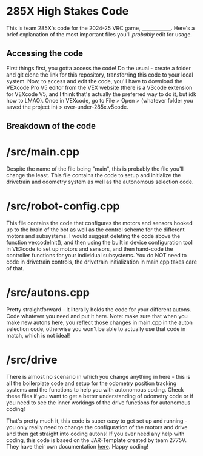 # 285X High Stakes Code

This is team 285X's code for the 2024-25 VRC game, ____________.
Here's a brief explanation of the most important files you'll *probably* edit for usage.

## Accessing the code

First things first, you gotta access the code! Do the usual - create a folder and git clone the link for this repository, transferring this code to your local system. Now, to access and edit the code, you'll have to download the VEXcode Pro V5 editor from the VEX website (there is a VScode extension for VEXcode V5, and I think that's actually the preferred way to do it, but idk how to LMAO). Once in VEXcode, go to File > Open > (whatever folder you saved the project in) > over-under-285x.v5code.

## Breakdown of the code

# /src/main.cpp

Despite the name of the file being "main", this is probably the file you'll change the least. This file contains the code to setup and initialize the drivetrain and odometry system as well as the autonomous selection code.

# /src/robot-config.cpp

This file contains the code that configures the motors and sensors hooked up to the brain of the bot as well as the control scheme for the different motors and subsystems. I would suggest deleting the code above the function vexcodeInit(), and then using the built in device configuration tool in VEXcode to set up motors and sensors, and then hand-code the controller functions for your individual subsystems. You do NOT need to code in drivetrain controls, the drivetrain initialization in main.cpp takes care of that.

# /src/autons.cpp

Pretty straightforward - it literally holds the code for your different autons. Code whatever you need and put it here. Note: make sure that when you make new autons here, you reflect those changes in main.cpp in the auton selection code, otherwise you won't be able to actually use that code in match, which is not ideal!

# /src/drive

There is almost no scenario in which you change anything in here - this is all the boilerplate code and setup for the odometry position tracking systems and the functions to help you with autonomous coding. Check these files if you want to get a better understanding of odometry code or if you need to see the inner workings of the drive functions for autonomous coding!


That's pretty much it, this code is super easy to get set up and running - you only really need to change the configuration of the motors and drive and then get straight into coding autons! If you ever need any help with coding, this code is based on the JAR-Template created by team 2775V. They have their own documentation [here](https://jacksonarearobotics.github.io/JAR-Template/). Happy coding!
